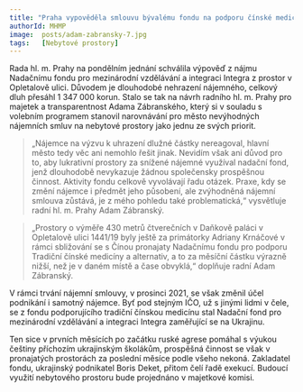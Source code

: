 ```yaml
---
title: "Praha vypověděla smlouvu bývalému fondu na podporu čínské medicíny, i přes zvýhodněný nájem dluží městu téměř 1,4 milionu korun"
authorId: MHMP
image:  posts/adam-zabransky-7.jpg
tags:   [Nebytové prostory]
---
```


Rada hl. m. Prahy na pondělním jednání schválila výpověď z nájmu Nadačnímu fondu pro mezinárodní vzdělávání a integraci Integra z prostor v Opletalově ulici. Důvodem je dlouhodobé nehrazení nájemného, celkový dluh přesáhl 1 347 000 korun. Stalo se tak na návrh radního hl. m. Prahy pro majetek a transparentnost Adama Zábranského, který si v souladu s volebním programem stanovil narovnávání pro město nevýhodných nájemních smluv na nebytové prostory jako jednu ze svých priorit.

> „Nájemce na výzvu k uhrazení dlužné částky nereagoval, hlavní město tedy věc ani nemohlo řešit jinak. Nevidím však ani důvod pro to, aby lukrativní prostory za snížené nájemné využíval nadační fond, jenž dlouhodobě nevykazuje žádnou společensky prospěšnou činnost. Aktivity fondu celkově vyvolávají řadu otázek. Praxe, kdy se změní nájemce i předmět jeho působení, ale zvýhodněná nájemní smlouva zůstává, je z mého pohledu také problematická,“ vysvětluje radní hl. m. Prahy Adam Zábranský.

> „Prostory o výměře 430 metrů čtverečních v Daňkově paláci v Opletalově ulici 1441/19 byly ještě za primátorky Adriany Krnáčové v rámci sbližování se s Čínou pronajaty Nadačnímu fondu pro podporu Tradiční čínské medicíny a alternativ, a to za měsíční částku výrazně nižší, než je v daném místě a čase obvyklá,“ doplňuje radní Adam Zábranský.

V rámci trvání nájemní smlouvy, v prosinci 2021, se však změnil účel podnikání i samotný nájemce. Byť pod stejným IČO, už s jinými lidmi v čele, se z fondu podporujícího tradiční čínskou medicínu stal Nadační fond pro mezinárodní vzdělávání a integraci Integra zaměřující se na Ukrajinu.

Ten sice v prvních měsících po začátku ruské agrese pomáhal s výukou češtiny příchozím ukrajinským školákům, prospěšná činnost se však v pronajatých prostorách za poslední měsíce podle všeho nekoná. Zakladatel fondu, ukrajinský podnikatel Boris Deket, přitom čelí řadě exekucí. Budoucí využití nebytového prostoru bude projednáno v majetkové komisi.
